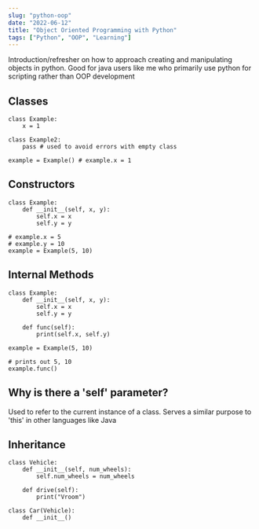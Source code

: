 ```yaml
---
slug: "python-oop"
date: "2022-06-12"
title: "Object Oriented Programming with Python"
tags: ["Python", "OOP", "Learning"]
---
```

Introduction/refresher on how to approach creating and manipulating objects in python. Good for java users like me who
primarily use python for scripting rather than OOP development

## Classes
```
class Example:
    x = 1

class Example2:
    pass # used to avoid errors with empty class

example = Example() # example.x = 1
```

## Constructors
```
class Example:
    def __init__(self, x, y):
        self.x = x
        self.y = y

# example.x = 5
# example.y = 10
example = Example(5, 10)
```

## Internal Methods
```
class Example:
    def __init__(self, x, y):
        self.x = x
        self.y = y

    def func(self):
        print(self.x, self.y)

example = Example(5, 10)

# prints out 5, 10
example.func()
```

## Why is there a 'self' parameter?
Used to refer to the current instance of a class. Serves a similar purpose to 'this' in other languages like Java

## Inheritance
```
class Vehicle:
    def __init__(self, num_wheels):
        self.num_wheels = num_wheels

    def drive(self):
        print("Vroom")

class Car(Vehicle):
    def __init__()
```